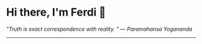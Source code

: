 <h1>Hi there, I'm Ferdi 👋</h1>

<p><em>
  "Truth is exact correspondence with reality. " — Paramahansa Yogananda
</em></p>

---
